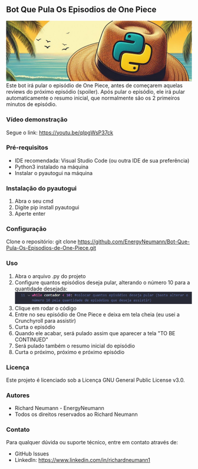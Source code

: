 ## Bot Que Pula Os Episodios de One Piece
![banner](https://github.com/EnergyNeumann/Bot-Que-Pula-Os-Episodios-de-One-Piece/blob/main/banner.jpeg)
Este bot irá pular o episódio de One Piece, antes de começarem aquelas reviews do próximo episódio (spoiler). Após pular o episódio, ele irá pular automaticamente o resumo inicial, que normalmente são os 2 primeiros minutos de episódio.

### Vídeo demonstração
Segue o link: https://youtu.be/qIpgWsP37ck

### Pré-requisitos
- IDE recomendada: Visual Studio Code (ou outra IDE de sua preferência)
- Python3 instalado na máquina
- Instalar o pyautogui na máquina

### Instalação do pyautogui
1. Abra o seu cmd
2. Digite pip install pyautogui
3. Aperte enter

### Configuração
Clone o repositório:
git clone https://github.com/EnergyNeumann/Bot-Que-Pula-Os-Episodios-de-One-Piece.git

### Uso
1. Abra o arquivo .py do projeto
2. Configure quantos episódios deseja pular, alterando o número 10 para a quantidade desejada:
![contador](https://github.com/EnergyNeumann/Bot-Que-Pula-Os-Episodios-de-One-Piece/blob/main/contador.png)
3. Clique em rodar o código
4. Entre no seu episódio de One Piece e deixa em tela cheia (eu usei a Crunchyroll para assistir)
5. Curta o episódio
6. Quando ele acabar, será pulado assim que aparecer a tela "TO BE CONTINUED"
7. Será pulado também o resumo inicial do episódio
8. Curta o próximo, próximo e próximo episódio

### Licença
Este projeto é licenciado sob a Licença GNU General Public License v3.0.

### Autores
- Richard Neumann - EnergyNeumann
- Todos os direitos reservados ao Richard Neumann

### Contato
Para qualquer dúvida ou suporte técnico, entre em contato através de:
- GitHub Issues
- LinkedIn: https://www.linkedin.com/in/richardneumann1


